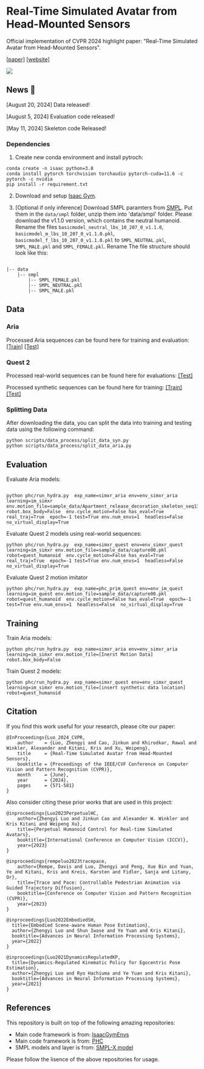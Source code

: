 
# Real-Time Simulated Avatar from Head-Mounted Sensors

Official implementation of CVPR 2024 highlight paper: "Real-Time Simulated Avatar from Head-Mounted Sensors".


[[paper]](https://arxiv.org/abs/2403.06862) [[website]](https://zhengyiluo.github.io/SimXR/) 

<div float="center">
  <img src="assets/simxr_teaser.gif" />
</div>

## News 🚩

[August 20, 2024] Data released!

[August 5, 2024] Evaluation code released!

[May 11, 2024] Skeleton code Released!


### Dependencies
1. Create new conda environment and install pytroch:


```
conda create -n isaac python=3.8
conda install pytorch torchvision torchaudio pytorch-cuda=11.6 -c pytorch -c nvidia
pip install -r requirement.txt
```

2. Download and setup [Isaac Gym](https://developer.nvidia.com/isaac-gym). 


3. [Optional if only inference] Download SMPL paramters from [SMPL](https://smpl.is.tue.mpg.de/). Put them in the `data/smpl` folder, unzip them into 'data/smpl' folder. Please download the v1.1.0 version, which contains the neutral humanoid. Rename the files `basicmodel_neutral_lbs_10_207_0_v1.1.0`, `basicmodel_m_lbs_10_207_0_v1.1.0.pkl`, `basicmodel_f_lbs_10_207_0_v1.1.0.pkl` to `SMPL_NEUTRAL.pkl`, `SMPL_MALE.pkl` and `SMPL_FEMALE.pkl`. Rename The file structure should look like this:

```

|-- data
    |-- smpl
        |-- SMPL_FEMALE.pkl
        |-- SMPL_NEUTRAL.pkl
        |-- SMPL_MALE.pkl

```

## Data 
### Aria 

Processed Aria sequences can be found here for training and evaluation: [[Train]](https://drive.google.com/drive/folders/1ZsT4sgz3NUmpoMqcR35KJ-hFfuknrVQi?usp=drive_link) [[Test]](https://drive.google.com/drive/folders/10L8tARGzShPwzG1aJM3fPzIxuarEBAKW?usp=drive_link)

### Quest 2
Processed real-world sequences can be found here for evaluations: [[Test]](https://drive.google.com/drive/folders/1z6cviNR624UERdi8YrAMCyHbjMitsZO9?usp=sharing)

Processed synthetic sequences can be found here for training: [[Train]](https://drive.google.com/drive/folders/1jMld_d6JmyNkq0w1mBWH5nSts9tsO47b?usp=drive_link) [[Test]](https://drive.google.com/drive/folders/1RACtEleG5saxvjyt1KRe-p0jA4WmAGMS?usp=drive_link)

### Splitting Data 
After downloading the data, you can split the data into training and testing data using the following command: 

``` 
python scripts/data_process/split_data_syn.py 
python scripts/data_process/split_data_aria.py 

```


## Evaluation 

Evaluate Aria models: 

```

python phc/run_hydra.py  exp_name=simxr_aria env=env_simxr_aria learning=im_simxr env.motion_file=sample_data/Apartment_release_decoration_skeleton_seq139_1WM103600M1292_0_2766_0_395.pkl  robot.box_body=False  env.cycle_motion=False has_eval=True real_traj=True  epoch=-1 test=True env.num_envs=1  headless=False no_virtual_display=True

```


Evaluate Quest 2 models using real-world sequences: 
```
python phc/run_hydra.py  exp_name=simxr_quest env=env_simxr_quest learning=im_simxr env.motion_file=sample_data/capture00.pkl  robot=quest_humanoid  env.cycle_motion=False has_eval=True real_traj=True  epoch=-1 test=True env.num_envs=1  headless=False  no_virtual_display=True
```

Evaluate Quest 2 motion imitator
```
python phc/run_hydra.py  exp_name=phc_prim_quest env=env_im_quest learning=im_quest env.motion_file=sample_data/capture00.pkl  robot=quest_humanoid  env.cycle_motion=False has_eval=True  epoch=-1 test=True env.num_envs=1  headless=False  no_virtual_display=True

```



## Training

Train Aria models: 

```
python phc/run_hydra.py  exp_name=simxr_aria env=env_simxr_aria learning=im_simxr env.motion_file=[Inerst Motion Data]  robot.box_body=False
```

Train Quest 2 models: 

```
python phc/run_hydra.py  exp_name=simxr_quest env=env_simxr_quest learning=im_simxr env.motion_file=[insert synthetic data location]  robot=quest_humanoid
```


## Citation
If you find this work useful for your research, please cite our paper:
```
@InProceedings{Luo_2024_CVPR,
    author    = {Luo, Zhengyi and Cao, Jinkun and Khirodkar, Rawal and Winkler, Alexander and Kitani, Kris and Xu, Weipeng},
    title     = {Real-Time Simulated Avatar from Head-Mounted Sensors},
    booktitle = {Proceedings of the IEEE/CVF Conference on Computer Vision and Pattern Recognition (CVPR)},
    month     = {June},
    year      = {2024},
    pages     = {571-581}
}   
```

Also consider citing these prior works that are used in this project:

```
@inproceedings{Luo2023PerpetualHC,
    author={Zhengyi Luo and Jinkun Cao and Alexander W. Winkler and Kris Kitani and Weipeng Xu},
    title={Perpetual Humanoid Control for Real-time Simulated Avatars},
    booktitle={International Conference on Computer Vision (ICCV)},
    year={2023}
}         

@inproceedings{rempeluo2023tracepace,
    author={Rempe, Davis and Luo, Zhengyi and Peng, Xue Bin and Yuan, Ye and Kitani, Kris and Kreis, Karsten and Fidler, Sanja and Litany, Or},
    title={Trace and Pace: Controllable Pedestrian Animation via Guided Trajectory Diffusion},
    booktitle={Conference on Computer Vision and Pattern Recognition (CVPR)},
    year={2023}
}     

@inproceedings{Luo2022EmbodiedSH,
  title={Embodied Scene-aware Human Pose Estimation},
  author={Zhengyi Luo and Shun Iwase and Ye Yuan and Kris Kitani},
  booktitle={Advances in Neural Information Processing Systems},
  year={2022}
}

@inproceedings{Luo2021DynamicsRegulatedKP,
  title={Dynamics-Regulated Kinematic Policy for Egocentric Pose Estimation},
  author={Zhengyi Luo and Ryo Hachiuma and Ye Yuan and Kris Kitani},
  booktitle={Advances in Neural Information Processing Systems},
  year={2021}
}

```


## References
This repository is built on top of the following amazing repositories:
* Main code framework is from: [IsaacGymEnvs](https://github.com/NVIDIA-Omniverse/IsaacGymEnvs)
* Main code framework is from: [PHC](https://github.com/ZhengyiLuo/PHC)
* SMPL models and layer is from: [SMPL-X model](https://github.com/vchoutas/smplx)

Please follow the lisence of the above repositories for usage. 
